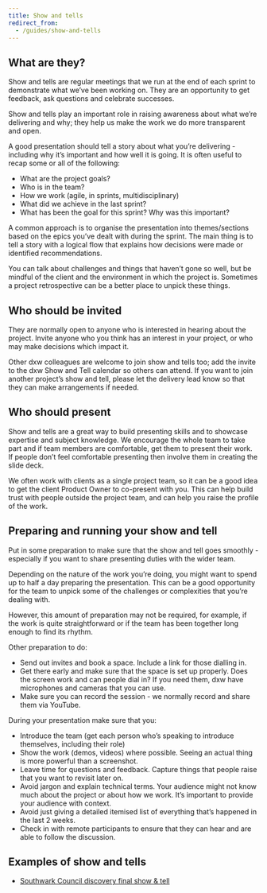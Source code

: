 ```yaml
---
title: Show and tells
redirect_from:
  - /guides/show-and-tells
---
```

## What are they?

Show and tells are regular meetings that we run at the end of each sprint to
demonstrate what we’ve been working on. They are an opportunity to get feedback,
ask questions and celebrate successes.

Show and tells play an important role in raising awareness about what we’re
delivering and why; they help us make the work we do more transparent and open.

A good presentation should tell a story about what you’re delivering - including
why it’s important and how well it is going. It is often useful to recap some or
all of the following:

* What are the project goals?
* Who is in the team?
* How we work (agile, in sprints, multidisciplinary)
* What did we achieve in the last sprint?
* What has been the goal for this sprint? Why was this important?

A common approach is to organise the presentation into themes/sections based on
the epics you’ve dealt with during the sprint. The main thing is to tell a story
with a logical flow that explains how decisions were made or identified
recommendations.

You can talk about challenges and things that haven’t gone so well, but be
mindful of the client and the environment in which the project is. Sometimes a
project retrospective can be a better place to unpick these things.

## Who should be invited

They are normally open to anyone who is interested in hearing about the project.
Invite anyone who you think has an interest in your project, or who may make
decisions which impact it.

Other dxw colleagues are welcome to join show and tells too; add the invite to
the dxw Show and Tell calendar so others can attend. If you want to join another
project’s show and tell, please let the delivery lead know so that they can make
arrangements if needed.

## Who should present

Show and tells are a great way to build presenting skills and to showcase
expertise and subject knowledge. We encourage the whole team to take part and if
team members are comfortable, get them to present their work. If people don’t
feel comfortable presenting then involve them in creating the slide deck.

We often work with clients as a single project team, so it can be a good idea to
get the client Product Owner to co-present with you. This can help build trust
with people outside the project team, and can help you raise the profile of the
work.

## Preparing and running your show and tell

Put in some preparation to make sure that the show and tell goes smoothly -
especially if you want to share presenting duties with the wider team.

Depending on the nature of the work you’re doing, you might want to spend up to
half a day preparing the presentation. This can be a good opportunity for the
team to unpick some of the challenges or complexities that you’re dealing with.

However, this amount of preparation may not be required, for example, if the
work is quite straightforward or if the team has been together long enough to
find its rhythm.

Other preparation to do:

* Send out invites and book a space. Include a link for those dialling in.
* Get there early and make sure that the space is set up properly. Does the
  screen work and can people dial in? If you need them, dxw have microphones and
  cameras that you can use.
* Make sure you can record the session - we normally record and share them via
  YouTube.

During your presentation make sure that you:

* Introduce the team (get each person who’s speaking to introduce themselves,
  including their role)
* Show the work (demos, videos) where possible. Seeing an actual thing is more
  powerful than a screenshot.
* Leave time for questions and feedback. Capture things that people raise that
  you want to revisit later on.
* Avoid jargon and explain technical terms. Your audience might not know much
  about the project or about how we work. It’s important to provide your
  audience with context.
* Avoid just giving a detailed itemised list of everything that’s happened in
  the last 2 weeks.
* Check in with remote participants to ensure that they can hear and are able to
  follow the discussion.

## Examples of show and tells

* [Southwark Council discovery final show & tell](https://docs.google.com/presentation/d/1zOX1Kfe_SVzf5fnIANroXPhgUlOd6gEtatg2kJkMVc0/edit#slide=id.g5fe190064c_6_403)